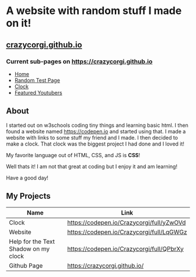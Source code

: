 # A website with random stuff I made on it!
## [crazycorgi.github.io](https://crazycorgi.github.io)

### Current sub-pages on https://crazycorgi.github.io
* [Home](https://crazycorgi.github.io/)
* [Random Test Page](https://crazycorgi.github.io/text)
* [Clock](https://crazycorgi.github.io/clock)
* [Featured Youtubers](https://crazycorgi.github.io/featured)

## About
I started out on w3schools coding tiny things and learning basic html.
I then found a website named https://codepen.io and started using that.
I made a website with links to some stuff my friend and I made.
I then decided to make a clock. That clock was the biggest project I had done and I loved it!

My favorite language out of HTML, CSS, and JS is **CSS**!

Well thats it! I am not that great at coding but I enjoy it and am learning!

Have a good day!

## My Projects
Name | Link
-----|------
Clock | https://codepen.io/Crazycorgi/full/yZwOVd
Website | https://codepen.io/Crazycorgi/full/LqGWGz
Help for the Text Shadow on my clock | https://codepen.io/Crazycorgi/full/QPbrXy
Github Page | https://crazycorgi.github.io/
